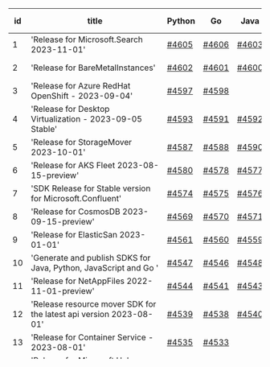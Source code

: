 | id | title | Python | Go | Java | Js | created date | target date | status |
| ------ | ------ | ------ | ------ | ------ | ------ | ------ | ------ | :-----: |
| 1 | 'Release for Microsoft.Search 2023-11-01'  | [#4605](https://github.com/Azure/sdk-release-request/issues/4605)  | [#4606](https://github.com/Azure/sdk-release-request/issues/4606)  | [#4603](https://github.com/Azure/sdk-release-request/issues/4603)  | [#4604](https://github.com/Azure/sdk-release-request/issues/4604)  | 10-03 | 10-27 |  |
| 2 | 'Release for BareMetalInstances'  | [#4602](https://github.com/Azure/sdk-release-request/issues/4602)  | [#4601](https://github.com/Azure/sdk-release-request/issues/4601)  | [#4600](https://github.com/Azure/sdk-release-request/issues/4600)  | [#4599](https://github.com/Azure/sdk-release-request/issues/4599)  | 10-02 | 10-27 |  |
| 3 | 'Release for Azure RedHat OpenShift - 2023-09-04'  | [#4597](https://github.com/Azure/sdk-release-request/issues/4597)  | [#4598](https://github.com/Azure/sdk-release-request/issues/4598)  |  |  | 10-02 | 10-27 |  |
| 4 | 'Release for Desktop Virtualization - 2023-09-05 Stable'  | [#4593](https://github.com/Azure/sdk-release-request/issues/4593)  | [#4591](https://github.com/Azure/sdk-release-request/issues/4591)  | [#4592](https://github.com/Azure/sdk-release-request/issues/4592)  | [#4594](https://github.com/Azure/sdk-release-request/issues/4594)  | 09-28 | 10-27 |  |
| 5 | 'Release for StorageMover 2023-10-01'  | [#4587](https://github.com/Azure/sdk-release-request/issues/4587)  | [#4588](https://github.com/Azure/sdk-release-request/issues/4588)  | [#4590](https://github.com/Azure/sdk-release-request/issues/4590)  | [#4589](https://github.com/Azure/sdk-release-request/issues/4589)  | 09-28 | 10-27 |  |
| 6 | 'Release for AKS Fleet 2023-08-15-preview'  | [#4580](https://github.com/Azure/sdk-release-request/issues/4580)  | [#4578](https://github.com/Azure/sdk-release-request/issues/4578)  | [#4577](https://github.com/Azure/sdk-release-request/issues/4577)  | [#4579](https://github.com/Azure/sdk-release-request/issues/4579)  | 09-26 | 10-27 |  |
| 7 | 'SDK Release for Stable version for Microsoft.Confluent'  | [#4574](https://github.com/Azure/sdk-release-request/issues/4574)  | [#4575](https://github.com/Azure/sdk-release-request/issues/4575)  | [#4576](https://github.com/Azure/sdk-release-request/issues/4576)  | [#4573](https://github.com/Azure/sdk-release-request/issues/4573)  | 09-26 | 10-27 | Hold on by Python/ |
| 8 | 'Release for CosmosDB 2023-09-15-preview'  | [#4569](https://github.com/Azure/sdk-release-request/issues/4569)  | [#4570](https://github.com/Azure/sdk-release-request/issues/4570)  | [#4571](https://github.com/Azure/sdk-release-request/issues/4571)  | [#4572](https://github.com/Azure/sdk-release-request/issues/4572)  | 09-26 | 10-27 |  |
| 9 | 'Release for ElasticSan 2023-01-01'  | [#4561](https://github.com/Azure/sdk-release-request/issues/4561)  | [#4560](https://github.com/Azure/sdk-release-request/issues/4560)  | [#4559](https://github.com/Azure/sdk-release-request/issues/4559)  | [#4558](https://github.com/Azure/sdk-release-request/issues/4558)  | 09-25 | 10-27 |  |
| 10 | 'Generate and publish SDKS for  Java, Python, JavaScript and Go '  | [#4547](https://github.com/Azure/sdk-release-request/issues/4547)  | [#4546](https://github.com/Azure/sdk-release-request/issues/4546)  | [#4548](https://github.com/Azure/sdk-release-request/issues/4548)  | [#4549](https://github.com/Azure/sdk-release-request/issues/4549)  | 09-22 | 10-27 |  |
| 11 | 'Release for NetAppFiles 2022-11-01-preview'  | [#4544](https://github.com/Azure/sdk-release-request/issues/4544)  | [#4541](https://github.com/Azure/sdk-release-request/issues/4541)  | [#4543](https://github.com/Azure/sdk-release-request/issues/4543)  | [#4542](https://github.com/Azure/sdk-release-request/issues/4542)  | 09-21 | 10-27 | Hold on by JS/ |
| 12 | 'Release resource mover SDK for the latest api version 2023-08-01'  | [#4539](https://github.com/Azure/sdk-release-request/issues/4539)  | [#4538](https://github.com/Azure/sdk-release-request/issues/4538)  | [#4540](https://github.com/Azure/sdk-release-request/issues/4540)  | [#4537](https://github.com/Azure/sdk-release-request/issues/4537)  | 09-21 | 10-27 |  |
| 13 | 'Release for Container Service - 2023-08-01'  | [#4535](https://github.com/Azure/sdk-release-request/issues/4535)  | [#4533](https://github.com/Azure/sdk-release-request/issues/4533)  |  | [#4534](https://github.com/Azure/sdk-release-request/issues/4534)  | 09-21 | 10-27 |  |
| 14 | 'Release for Microsoft.Help 2023-09-01-preview'  | [#4529](https://github.com/Azure/sdk-release-request/issues/4529)  | [#4530](https://github.com/Azure/sdk-release-request/issues/4530)  | [#4527](https://github.com/Azure/sdk-release-request/issues/4527)  | [#4528](https://github.com/Azure/sdk-release-request/issues/4528)  | 09-20 | 10-27 |  |
| 15 | 'Release for RecoveryServicesDataReplication - 2021-02-16-preview'  | [#4522](https://github.com/Azure/sdk-release-request/issues/4522)  | [#4521](https://github.com/Azure/sdk-release-request/issues/4521)  | [#4520](https://github.com/Azure/sdk-release-request/issues/4520)  | [#4519](https://github.com/Azure/sdk-release-request/issues/4519)  | 09-13 | 10-27 |  |
| 16 | 'Release for NetAppFiles 2023-05-01'  | [#4512](https://github.com/Azure/sdk-release-request/issues/4512)  | [#4511](https://github.com/Azure/sdk-release-request/issues/4511)  | [#4514](https://github.com/Azure/sdk-release-request/issues/4514)  | [#4513](https://github.com/Azure/sdk-release-request/issues/4513)  | 09-08 | 10-27 | Hold on by JS/ |
| 17 | 'edgemarketplace 2023-09-25'  | [#4486](https://github.com/Azure/sdk-release-request/issues/4486)  | [#4485](https://github.com/Azure/sdk-release-request/issues/4485)  | [#4483](https://github.com/Azure/sdk-release-request/issues/4483)  | [#4484](https://github.com/Azure/sdk-release-request/issues/4484)  | 08-31 | 09-22 | Hold on by JS/Java/Go/Python/ |
| 18 | 'Release for adding Dapr Config for Functions on ACA'  | [#4459](https://github.com/Azure/sdk-release-request/issues/4459)  | [#4457](https://github.com/Azure/sdk-release-request/issues/4457)  | [#4460](https://github.com/Azure/sdk-release-request/issues/4460)  | [#4458](https://github.com/Azure/sdk-release-request/issues/4458)  | 08-23 | 09-22 | Hold on by JS/Java/Go/Python/ |
| 19 | 'Microsoft Confluent 2023-08-22'  |  | [#4582](https://github.com/Azure/sdk-release-request/issues/4582)  | [#4584](https://github.com/Azure/sdk-release-request/issues/4584)  | [#4583](https://github.com/Azure/sdk-release-request/issues/4583)  | 09-27 | 10-27 |  |
| 20 | 'Release for Azure Cosmos DB 09-15'  |  | [#4550](https://github.com/Azure/sdk-release-request/issues/4550)  | [#4553](https://github.com/Azure/sdk-release-request/issues/4553)  | [#4552](https://github.com/Azure/sdk-release-request/issues/4552)  | 09-22 | 10-27 |  |
| 21 | 'Release for Azure Container Registry 2023-08-01-preview'  |  |  | [#4496](https://github.com/Azure/sdk-release-request/issues/4496)  |  | 09-05 |  |  |
| 22 | 'Release for RecoveryServicesBackup 2023-04-01'  |  |  | [#4479](https://github.com/Azure/sdk-release-request/issues/4479)  |  | 08-30 | 09-05 |  |
| 23 | 'Python SDK release for SQL - 2023-02-01'  |  |  | [#4474](https://github.com/Azure/sdk-release-request/issues/4474)  |  | 08-29 |  |  |
| 24 | 'Release for Microsoft.AzureStackHCI 2022-12-15-preview'  |  |  | [#4351](https://github.com/Azure/sdk-release-request/issues/4351)  | [#4352](https://github.com/Azure/sdk-release-request/issues/4352)  | 07-20 | 09-22 | Hold on by JS/Java/ |
| 25 | 'Release for Container Service - 2023-08-02-preview'  |  | [#4596](https://github.com/Azure/sdk-release-request/issues/4596)  |  | [#4595](https://github.com/Azure/sdk-release-request/issues/4595)  | 09-29 | 10-27 |  |
| 26 | 'Azure Compute DiskRP 2023-04-02'  |  | [#4585](https://github.com/Azure/sdk-release-request/issues/4585)  |  |  | 09-27 | 10-27 |  |
| 27 | 'Release for IOPS  - 2023-03-01-preview'  |  | [#4566](https://github.com/Azure/sdk-release-request/issues/4566)  |  | [#4568](https://github.com/Azure/sdk-release-request/issues/4568)  | 09-25 | 10-27 |  |
| 28 | 'Release for Policy Overrides in GO '  |  | [#4532](https://github.com/Azure/sdk-release-request/issues/4532)  |  |  | 09-20 | 10-27 |  |
| 29 | 'Release for preview/beta SDK for Playwright testing version 2023-10-01-preview'  |  |  |  | [#4518](https://github.com/Azure/sdk-release-request/issues/4518)  | 09-13 | 10-27 |  |
